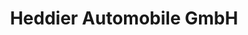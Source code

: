 ---
title: "Heddier Automobile GmbH"
url: /haltern-am-see/heddier-automobile-gmbh/
shop: Autowerkstatt
---